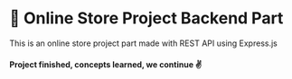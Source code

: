 # 🏪 Online Store Project Backend Part
This is an online store project part made with REST API using Express.js

#### Project finished, concepts learned, we continue :v:
